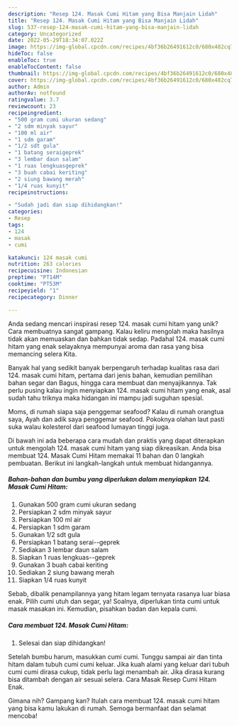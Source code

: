 ```yaml
---
description: "Resep 124. Masak Cumi Hitam yang Bisa Manjain Lidah"
title: "Resep 124. Masak Cumi Hitam yang Bisa Manjain Lidah"
slug: 537-resep-124-masak-cumi-hitam-yang-bisa-manjain-lidah
category: Uncategorized
date: 2022-05-29T18:34:07.022Z
image: https://img-global.cpcdn.com/recipes/4bf36b26491612c0/680x482cq70/124-masak-cumi-hitam-foto-resep-utama.jpg
hideToc: false
enableToc: true
enableTocContent: false
thumbnail: https://img-global.cpcdn.com/recipes/4bf36b26491612c0/680x482cq70/124-masak-cumi-hitam-foto-resep-utama.jpg
cover: https://img-global.cpcdn.com/recipes/4bf36b26491612c0/680x482cq70/124-masak-cumi-hitam-foto-resep-utama.jpg
author: Admin
authorAv: notfound
ratingvalue: 3.7
reviewcount: 23
recipeingredient:
- "500 gram cumi ukuran sedang"
- "2 sdm minyak sayur"
- "100 ml air"
- "1 sdm garam"
- "1/2 sdt gula"
- "1 batang seraigeprek"
- "3 lembar daun salam"
- "1 ruas lengkuasgeprek"
- "3 buah cabai keriting"
- "2 siung bawang merah"
- "1/4 ruas kunyit"
recipeinstructions:

- "Sudah jadi dan siap dihidangkan!"
categories:
- Resep
tags:
- 124
- masak
- cumi

katakunci: 124 masak cumi 
nutrition: 263 calories
recipecuisine: Indonesian
preptime: "PT14M"
cooktime: "PT53M"
recipeyield: "1"
recipecategory: Dinner

---
```





Anda sedang mencari inspirasi resep 124. masak cumi hitam yang unik? Cara membuatnya sangat gampang. Kalau keliru mengolah maka hasilnya tidak akan memuaskan dan bahkan tidak sedap. Padahal 124. masak cumi hitam yang enak selayaknya mempunyai aroma dan rasa yang bisa memancing selera Kita.





Banyak hal yang sedikit banyak berpengaruh terhadap kualitas rasa dari 124. masak cumi hitam, pertama dari jenis bahan, kemudian pemilihan bahan segar dan Bagus, hingga cara membuat dan menyajikannya. Tak perlu pusing kalau ingin menyiapkan 124. masak cumi hitam yang enak,      asal sudah tahu triknya maka hidangan ini mampu jadi suguhan spesial.














Moms, di rumah siapa saja penggemar seafood? Kalau di rumah orangtua saya, Ayah dan adik saya penggemar seafood. Pokoknya olahan laut pasti suka walau kolesterol dari seafood lumayan tinggi juga.






Di bawah ini ada beberapa cara mudah dan praktis yang dapat diterapkan untuk mengolah 124. masak cumi hitam yang siap dikreasikan. Anda bisa membuat 124. Masak Cumi Hitam memakai 11 bahan dan 0 langkah pembuatan. Berikut ini langkah-langkah untuk membuat hidangannya.

<!--inarticleads1-->

##### Bahan-bahan dan bumbu yang diperlukan dalam menyiapkan 124. Masak Cumi Hitam:

1. Gunakan 500 gram cumi ukuran sedang
1. Persiapkan 2 sdm minyak sayur
1. Persiapkan 100 ml air
1. Persiapkan 1 sdm garam
1. Gunakan 1/2 sdt gula
1. Persiapkan 1 batang serai--geprek
1. Sediakan 3 lembar daun salam
1. Siapkan 1 ruas lengkuas--geprek
1. Gunakan 3 buah cabai keriting
1. Sediakan 2 siung bawang merah
1. Siapkan 1/4 ruas kunyit


Sebab, dibalik penampilannya yang hitam legam ternyata rasanya luar biasa enak. Pilih cumi utuh dan segar, ya! Soalnya, diperlukan tinta cumi untuk masak masakan ini. Kemudian, pisahkan badan dan kepala cumi. 

<!--inarticleads2-->

##### Cara membuat 124. Masak Cumi Hitam:


1. Selesai dan siap dihidangkan!

Setelah bumbu harum, masukkan cumi cumi. Tunggu sampai air dan tinta hitam dalam tubuh cumi cumi keluar. Jika kuah alami yang keluar dari tubuh cumi cumi dirasa cukup, tidak perlu lagi menambah air. Jika dirasa kurang bisa ditambah dengan air sesuai selera. Cara Masak Resep Cumi Hitam Enak. 

Gimana nih? Gampang kan? Itulah cara membuat 124. masak cumi hitam yang bisa kamu lakukan di rumah. Semoga bermanfaat dan selamat mencoba!
